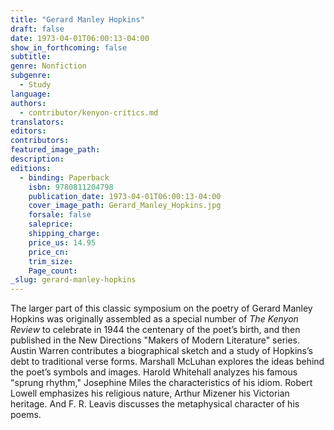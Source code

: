 ```yaml
---
title: "Gerard Manley Hopkins"
draft: false
date: 1973-04-01T06:00:13-04:00
show_in_forthcoming: false
subtitle:
genre: Nonfiction
subgenre:
  - Study
language:
authors:
  - contributor/kenyon-critics.md
translators:
editors:
contributors:
featured_image_path:
description:
editions:
  - binding: Paperback
    isbn: 9780811204798
    publication_date: 1973-04-01T06:00:13-04:00
    cover_image_path: Gerard_Manley_Hopkins.jpg
    forsale: false
    saleprice:
    shipping_charge:
    price_us: 14.95
    price_cn:
    trim_size:
    Page_count:
_slug: gerard-manley-hopkins
---
```


The larger part of this classic symposium on the poetry of Gerard Manley Hopkins was originally assembled as a special number of _The Kenyon Review_ to celebrate in 1944 the centenary of the poet’s birth, and then published in the New Directions "Makers of Modern Literature" series. Austin Warren contributes a biographical sketch and a study of Hopkins’s debt to traditional verse forms. Marshall McLuhan explores the ideas behind the poet’s symbols and images. Harold Whitehall analyzes his famous "sprung rhythm," Josephine Miles the characteristics of his idiom. Robert Lowell emphasizes his religious nature, Arthur Mizener his Victorian heritage. And F. R. Leavis discusses the metaphysical character of his poems.

